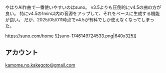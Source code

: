 やはりAI作曲で一番使いやすいのはsuno。
v3.5よりも圧倒的にv4.5の曲の方が良い。
特にv4.5の1min以内の音源をアップして、それをベースに生成する機能が良い。
だが、2025/05/011時点でv4.5が有料でしか使えなくなってしまった。

https://suno.com/home
![[suno-1746149724533.png|640x325]]

## アカウント

kamome.no.kakegoto@gmail.com




